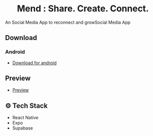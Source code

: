 <div align="center">
 <h1 align="center">Mend :  Share. Create. Connect.</h3>
 </div>

  An Social Media App to reconnect and growSocial Media App


 ##  Download

### Android
- [Download for android](https://expo.dev/artifacts/eas/3x7AkmDqK2vWiHRAEZyQjL.apk)

##  Preview
- [Preview](https://i.ibb.co/7tMff9hV/mend.jpg)


## <a name="tech-stack">⚙️ Tech Stack</a>

- React Native
- Expo
- Supabase




